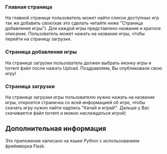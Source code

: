 ### Главная страница

На главной странице пользователь может найти список доступных игр так же добавить
свою(как это сделать читайте ниже "Страница добавления игры"). 
Для каждой игры представлено название и краткое описание.
Пользователь может нажать на название игры, чтобы перейти на страницу загрузки.

### Страница добавления игры

На странице загрузки пользователь должен выбрать иконку игры и torrent файл
после нажать Upload. Поздравляем, Вы опубликовали свою игру!

### Страница загрузки

На странице загрузки игры пользователю нужно нажать на название игры, откроется страничка 
со всей информацией об игре, чтобы скачать игру нужно найти надпись "Качай и играй!".
Дальше у Вас скачивается файл torrent и можно наслаждаться игрой)

## Дополнительная информация

Это приложение написано на языке Python с использованием фреймворка Flask.
